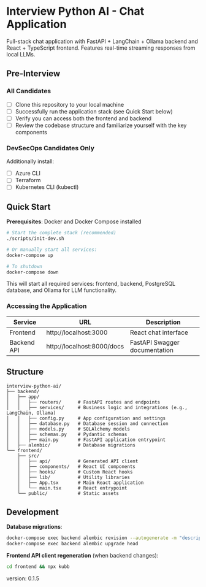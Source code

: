 # Interview Python AI - Chat Application

Full-stack chat application with FastAPI + LangChain + Ollama backend and React + TypeScript frontend. Features real-time streaming responses from local LLMs.

## Pre-Interview

### All Candidates
- [ ] Clone this repository to your local machine
- [ ] Successfully run the application stack (see Quick Start below)
- [ ] Verify you can access both the frontend and backend
- [ ] Review the codebase structure and familiarize yourself with the key components

### DevSecOps Candidates Only
Additionally install:
- [ ] Azure CLI
- [ ] Terraform
- [ ] Kubernetes CLI (kubectl)

## Quick Start

**Prerequisites**: Docker and Docker Compose installed

```bash
# Start the complete stack (recommended)
./scripts/init-dev.sh

# Or manually start all services:
docker-compose up

# To shutdown
docker-compose down
```

This will start all required services: frontend, backend, PostgreSQL database, and Ollama for LLM functionality.

### Accessing the Application

| Service | URL | Description |
|---------|-----|-------------|
| Frontend | http://localhost:3000 | React chat interface |
| Backend API | http://localhost:8000/docs | FastAPI Swagger documentation |

## Structure 

```
interview-python-ai/
├── backend/
│   ├── app/
│   │   ├── routers/      # FastAPI routes and endpoints
│   │   ├── services/     # Business logic and integrations (e.g., LangChain, Ollama)
│   │   ├── config.py     # App configuration and settings
│   │   ├── database.py   # Database session and connection
│   │   ├── models.py     # SQLAlchemy models
│   │   ├── schemas.py    # Pydantic schemas
│   │   ├── main.py       # FastAPI application entrypoint
│   ├── alembic/          # Database migrations
└── frontend/
    ├── src/
    │   ├── api/          # Generated API client
    │   ├── components/   # React UI components
    │   ├── hooks/        # Custom React hooks
    │   ├── lib/          # Utility libraries
    │   ├── App.tsx       # Main React application
    │   └── main.tsx      # React entrypoint
    └── public/           # Static assets
```

## Development

**Database migrations**:
```bash
docker-compose exec backend alembic revision --autogenerate -m "description"
docker-compose exec backend alembic upgrade head
```

**Frontend API client regeneration** (when backend changes):
```bash
cd frontend && npx kubb
```

version: 0.1.5 <!-- x-release-please-version -->